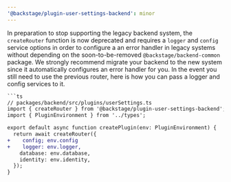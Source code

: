 ```yaml
---
'@backstage/plugin-user-settings-backend': minor
---
```


In preparation to stop supporting the legacy backend system, the `createRouter` function is now deprecated and requires a `logger` and `config` service options in order to configure a an error handler in legacy systems without depending on the soon-to-be-removed `@backstage/backend-common` package. We strongly recommend migrate your backend to the new system since it automatically configures an error handler for you. In the event you still need to use the previous router, here is how you can pass a logger and config services to it.

````diff
```ts
// packages/backend/src/plugins/userSettings.ts
import { createRouter } from '@backstage/plugin-user-settings-backend';
import { PluginEnvironment } from '../types';

export default async function createPlugin(env: PluginEnvironment) {
  return await createRouter({
+    config; env.config
+    logger: env.logger,
    database: env.database,
    identity: env.identity,
  });
}
````

```

```

